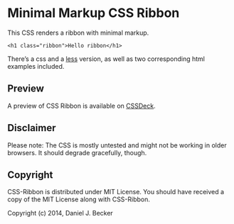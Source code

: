 
# Minimal Markup CSS Ribbon #

This CSS renders a ribbon with minimal markup.

	<h1 class="ribbon">Hello ribbon</h1>

There’s a css and a [less](http://lesscss.org/) version, as well as two corresponding html examples included.

## Preview #

A preview of CSS Ribbon is available on [CSSDeck](http://cssdeck.com/labs/hgvfj4sge3).

## Disclaimer #

Please note: The CSS is mostly untested and might not be working in older browsers. It should degrade gracefully, though.

## Copyright #

CSS-Ribbon is distributed under MIT License. 
You should have received a copy of the MIT License along with CSS-Ribbon.  

Copyright (c) 2014, Daniel J. Becker
